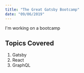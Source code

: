 ```yaml
---
title: "The Great Gatsby Bootcamp"
date: "09/06/2019"
---
```


I'm working on a bootcamp

## Topics Covered

1. Gatsby
2. React
3. GraphQL